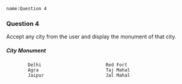 ```ngMeta
name:Question 4
```
### Question 4

Accept any city from the user and display the monument of that city.
#####       City                         Monument
            Delhi                        Red Fort
            Agra                         Taj Mahal
            Jaipur                       Jal Mahal
